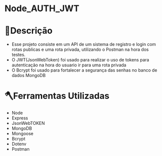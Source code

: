 # Node_AUTH_JWT
# 📕Descrição
 - Esse projeto consiste em um API de um sistema de registro e login com rotas publicas e uma rota privada, utilizando o Postman na hora dos testes.
 - O JWT(JsonWebToken) foi usado para realizar o uso de tokens para autenticação na hora do usuario ir para uma rota privada
 - O Bcrypt foi usado para fortalecer a segurança das senhas no banco de dados MongoDB
 
# 🪓Ferramentas Utilizadas
- Node
- Express 
- JsonWebTOKEN
- MongoDB
- Mongoose
- Bcrypt
- Dotenv
- Postman 
